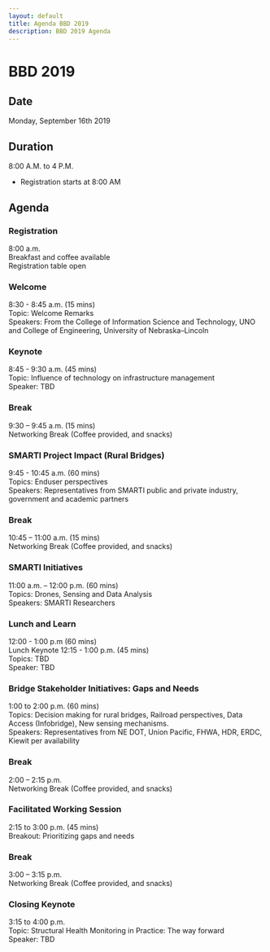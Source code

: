 ```yaml
---
layout: default
title: Agenda BBD 2019
description: BBD 2019 Agenda
---
```


# BBD 2019

## Date
Monday, September 16th 2019

## Duration  
8:00 A.M. to 4 P.M.  
- Registration starts at 8:00 AM

## Agenda

### Registration
8:00 a.m.  
Breakfast and coffee available      
Registration table open  

### Welcome
8:30 - 8:45 a.m. (15 mins)  
Topic: Welcome Remarks            
Speakers: From the College of Information Science and Technology, UNO and College of Engineering, University of Nebraska–Lincoln

### Keynote
8:45 - 9:30 a.m. (45 mins)  
Topic: Influence of technology on infrastructure management  
Speaker: TBD

### Break
9:30 – 9:45 a.m. (15 mins)        
Networking Break (Coffee provided, and snacks)

### SMARTI Project Impact (Rural Bridges)
9:45 - 10:45 a.m. (60 mins)  
Topics: Enduser perspectives  
Speakers: Representatives from SMARTI public and private industry, government and academic partners  

### Break
10:45 – 11:00 a.m. (15 mins)        
Networking Break (Coffee provided, and snacks)

### SMARTI Initiatives
11:00 a.m. – 12:00 p.m. (60 mins)  
Topics: Drones, Sensing and Data Analysis  
Speakers: SMARTI Researchers  

### Lunch and Learn
12:00 - 1:00 p.m (60 mins)   
Lunch Keynote 12:15 - 1:00 p.m. (45 mins)  
Topics: TBD  
Speaker: TBD  

### Bridge Stakeholder Initiatives: Gaps and Needs
1:00 to 2:00 p.m. (60 mins)  
Topics: Decision making for rural bridges, Railroad perspectives, Data Access (Infobridge), New sensing mechanisms.  
Speakers: Representatives from NE DOT, Union Pacific, FHWA, HDR, ERDC, Kiewit per availability  

### Break
2:00 – 2:15 p.m.         
Networking Break (Coffee provided, and snacks)    

### Facilitated Working Session
2:15 to 3:00 p.m. (45 mins)  
Breakout: Prioritizing gaps and needs

### Break
3:00 – 3:15 p.m.         
Networking Break (Coffee provided, and snacks)    

### Closing Keynote
3:15 to 4:00 p.m.     
Topic: Structural Health Monitoring in Practice: The way forward  
Speaker: TBD
